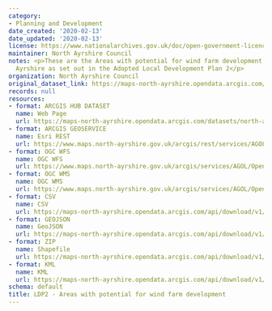 ```yaml
---
category:
- Planning and Development
date_created: '2020-02-13'
date_updated: '2020-02-13'
license: https://www.nationalarchives.gov.uk/doc/open-government-licence/version/3/
maintainer: North Ayrshire Council
notes: <p>These are the Areas with potential for wind farm development within North
  Ayrshire as set out in the Adopted Local Development Plan 2</p>
organization: North Ayrshire Council
original_dataset_link: https://maps-north-ayrshire.opendata.arcgis.com/datasets/north-ayrshire::ldp2-areas-with-potential-for-wind-farm-development
records: null
resources:
- format: ARCGIS HUB DATASET
  name: Web Page
  url: https://maps-north-ayrshire.opendata.arcgis.com/datasets/north-ayrshire::ldp2-areas-with-potential-for-wind-farm-development
- format: ARCGIS GEOSERVICE
  name: Esri REST
  url: https://www.maps.north-ayrshire.gov.uk/arcgis/rest/services/AGOL/Open_Data_Portal4/MapServer/34
- format: OGC WFS
  name: OGC WFS
  url: https://www.maps.north-ayrshire.gov.uk/arcgis/services/AGOL/Open_Data_Portal4/MapServer/WFSServer?request=GetCapabilities&service=WFS
- format: OGC WMS
  name: OGC WMS
  url: https://www.maps.north-ayrshire.gov.uk/arcgis/services/AGOL/Open_Data_Portal4/MapServer/WMSServer?request=GetCapabilities&service=WMS
- format: CSV
  name: CSV
  url: https://maps-north-ayrshire.opendata.arcgis.com/api/download/v1/items/fdc2809589e744f48cf662fd0e620af8/csv?layers=34
- format: GEOJSON
  name: GeoJSON
  url: https://maps-north-ayrshire.opendata.arcgis.com/api/download/v1/items/fdc2809589e744f48cf662fd0e620af8/geojson?layers=34
- format: ZIP
  name: Shapefile
  url: https://maps-north-ayrshire.opendata.arcgis.com/api/download/v1/items/fdc2809589e744f48cf662fd0e620af8/shapefile?layers=34
- format: KML
  name: KML
  url: https://maps-north-ayrshire.opendata.arcgis.com/api/download/v1/items/fdc2809589e744f48cf662fd0e620af8/kml?layers=34
schema: default
title: LDP2 - Areas with potential for wind farm development
---
```

